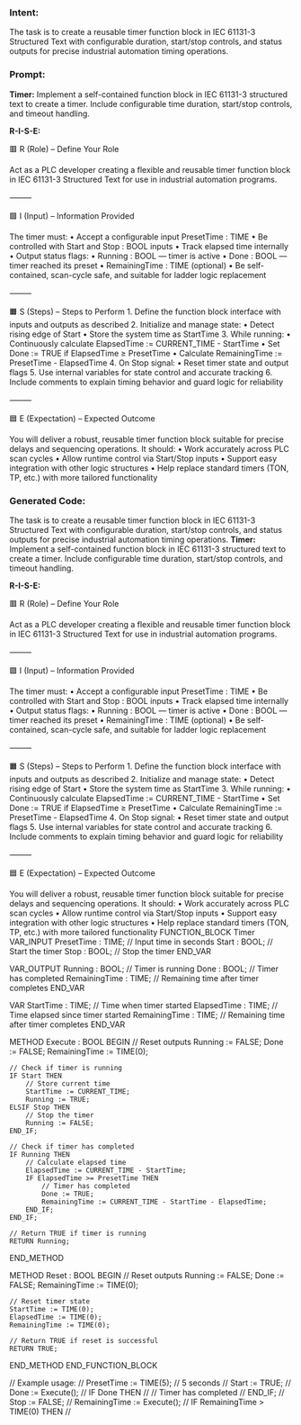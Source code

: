 ### Intent:
The task is to create a reusable timer function block in IEC 61131-3 Structured Text with configurable duration, start/stop controls, and status outputs for precise industrial automation timing operations.

### Prompt:
**Timer:**
Implement a self-contained function block in IEC 61131-3 structured text to create a timer. Include configurable time duration, start/stop controls, and timeout handling.

**R-I-S-E:**

🟥 R (Role) – Define Your Role

Act as a PLC developer creating a flexible and reusable timer function block in IEC 61131-3 Structured Text for use in industrial automation programs.

⸻

🟩 I (Input) – Information Provided

The timer must:
	•	Accept a configurable input PresetTime : TIME
	•	Be controlled with Start and Stop : BOOL inputs
	•	Track elapsed time internally
	•	Output status flags:
	•	Running : BOOL — timer is active
	•	Done : BOOL — timer reached its preset
	•	RemainingTime : TIME (optional)
	•	Be self-contained, scan-cycle safe, and suitable for ladder logic replacement

⸻

🟧 S (Steps) – Steps to Perform
	1.	Define the function block interface with inputs and outputs as described
	2.	Initialize and manage state:
	•	Detect rising edge of Start
	•	Store the system time as StartTime
	3.	While running:
	•	Continuously calculate ElapsedTime := CURRENT_TIME - StartTime
	•	Set Done := TRUE if ElapsedTime ≥ PresetTime
	•	Calculate RemainingTime := PresetTime - ElapsedTime
	4.	On Stop signal:
	•	Reset timer state and output flags
	5.	Use internal variables for state control and accurate tracking
	6.	Include comments to explain timing behavior and guard logic for reliability

⸻

🟦 E (Expectation) – Expected Outcome

You will deliver a robust, reusable timer function block suitable for precise delays and sequencing operations. It should:
	•	Work accurately across PLC scan cycles
	•	Allow runtime control via Start/Stop inputs
	•	Support easy integration with other logic structures
	•	Help replace standard timers (TON, TP, etc.) with more tailored functionality

### Generated Code:
The task is to create a reusable timer function block in IEC 61131-3 Structured Text with configurable duration, start/stop controls, and status outputs for precise industrial automation timing operations.
**Timer:**
Implement a self-contained function block in IEC 61131-3 structured text to create a timer. Include configurable time duration, start/stop controls, and timeout handling.

**R-I-S-E:**

🟥 R (Role) – Define Your Role

Act as a PLC developer creating a flexible and reusable timer function block in IEC 61131-3 Structured Text for use in industrial automation programs.

⸻

🟩 I (Input) – Information Provided

The timer must:
	•	Accept a configurable input PresetTime : TIME
	•	Be controlled with Start and Stop : BOOL inputs
	•	Track elapsed time internally
	•	Output status flags:
	•	Running : BOOL — timer is active
	•	Done : BOOL — timer reached its preset
	•	RemainingTime : TIME (optional)
	•	Be self-contained, scan-cycle safe, and suitable for ladder logic replacement

⸻

🟧 S (Steps) – Steps to Perform
	1.	Define the function block interface with inputs and outputs as described
	2.	Initialize and manage state:
	•	Detect rising edge of Start
	•	Store the system time as StartTime
	3.	While running:
	•	Continuously calculate ElapsedTime := CURRENT_TIME - StartTime
	•	Set Done := TRUE if ElapsedTime ≥ PresetTime
	•	Calculate RemainingTime := PresetTime - ElapsedTime
	4.	On Stop signal:
	•	Reset timer state and output flags
	5.	Use internal variables for state control and accurate tracking
	6.	Include comments to explain timing behavior and guard logic for reliability

⸻

🟦 E (Expectation) – Expected Outcome

You will deliver a robust, reusable timer function block suitable for precise delays and sequencing operations. It should:
	•	Work accurately across PLC scan cycles
	•	Allow runtime control via Start/Stop inputs
	•	Support easy integration with other logic structures
	•	Help replace standard timers (TON, TP, etc.) with more tailored functionality
FUNCTION_BLOCK Timer
VAR_INPUT
    PresetTime : TIME; // Input time in seconds
    Start : BOOL; // Start the timer
    Stop : BOOL; // Stop the timer
END_VAR

VAR_OUTPUT
    Running : BOOL; // Timer is running
    Done : BOOL; // Timer has completed
    RemainingTime : TIME; // Remaining time after timer completes
END_VAR

VAR
    StartTime : TIME; // Time when timer started
    ElapsedTime : TIME; // Time elapsed since timer started
    RemainingTime : TIME; // Remaining time after timer completes
END_VAR

METHOD Execute : BOOL
BEGIN
    // Reset outputs
    Running := FALSE;
    Done := FALSE;
    RemainingTime := TIME(0);

    // Check if timer is running
    IF Start THEN
        // Store current time
        StartTime := CURRENT_TIME;
        Running := TRUE;
    ELSIF Stop THEN
        // Stop the timer
        Running := FALSE;
    END_IF;

    // Check if timer has completed
    IF Running THEN
        // Calculate elapsed time
        ElapsedTime := CURRENT_TIME - StartTime;
        IF ElapsedTime >= PresetTime THEN
            // Timer has completed
            Done := TRUE;
            RemainingTime := CURRENT_TIME - StartTime - ElapsedTime;
        END_IF;
    END_IF;

    // Return TRUE if timer is running
    RETURN Running;
END_METHOD

METHOD Reset : BOOL
BEGIN
    // Reset outputs
    Running := FALSE;
    Done := FALSE;
    RemainingTime := TIME(0);

    // Reset timer state
    StartTime := TIME(0);
    ElapsedTime := TIME(0);
    RemainingTime := TIME(0);

    // Return TRUE if reset is successful
    RETURN TRUE;
END_METHOD
END_FUNCTION_BLOCK

// Example usage:
// PresetTime := TIME(5); // 5 seconds
// Start := TRUE;
// Done := Execute();
// IF Done THEN
//     // Timer has completed
// END_IF;
// Stop := FALSE;
// RemainingTime := Execute();
// IF RemainingTime > TIME(0) THEN
//

